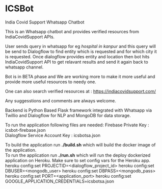 # ICSBot
India Covid Support Whatsapp Chatbot

This is an Whatsapp chatbot and provides verified resources from IndiaCovidSupport APIs.

User sends query in whatsapp for eg *hospital in kanpur* and this query will be send to Dialogflow to find entity which is requested and for which city it is requested.
Once dialogflow provides entity and location then bot hits IndiaCovidSupport API to get relavant results and send it again back to whatsapp channel.

Bot is in BETA phase and We are working more to make it more useful and provide more useful resources to needy one.

One can also search verified resources at : https://indiacovidsupport.com/

Any suggesstions and comments are always welcome.

Backend is Python Based Flask framework integrated with Whatsapp via Twillio and Dialogflow for NLP and MongoDB for data storage.

To run the application following files are needed:
Firebase Private Key : icsbot-firebase.json<br>
Dialogflow Service Account Key : icsbotsa.json<br>

To build the application run <b>./build.sh</b> which will build the docker image of the application. <br>
To run the application run <b>./run.sh</b> which will run the deploy dockerized application on Heroku. Make sure to set config vars for the Heroku app.
heroku config:set PROJECTID=<dialogflow_project_id>
heroku config:set DBUSER=<mongodb_user>
heroku config:set DBPASS=<mongodb_pass>
heroku config:set PORT=<application_port>
heroku config:set GOOGLE_APPLICATION_CREDENTIALS=icsbotsa.json